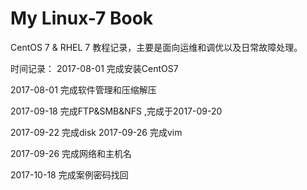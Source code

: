 # My Linux-7 Book

CentOS 7 & RHEL 7 教程记录，主要是面向运维和调优以及日常故障处理。

时间记录：
2017-08-01 完成安装CentOS7

2017-08-01 完成软件管理和压缩解压

2017-09-18 完成FTP&SMB&NFS ,完成于2017-09-20

2017-09-22 完成disk
2017-09-26 完成vim

2017-09-26 完成网络和主机名

2017-10-18 完成案例密码找回